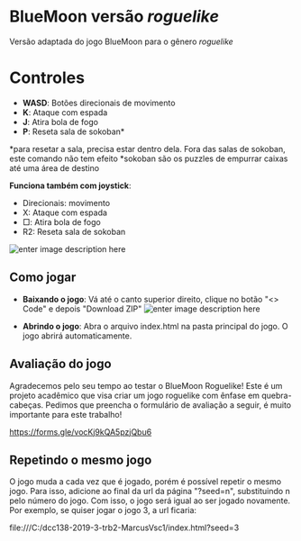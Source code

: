 # BlueMoon versão *roguelike*

Versão adaptada do jogo BlueMoon para o gênero *roguelike*


# Controles

 - **WASD**: Botões direcionais de movimento
 - **K**: Ataque com espada
 - **J**: Atira bola de fogo
 - **P**: Reseta sala de sokoban*

*para resetar a sala, precisa estar dentro dela. Fora das salas de sokoban, este comando não tem efeito
*sokoban são os puzzles de empurrar caixas até uma área de destino

**Funciona também com joystick**:
- Direcionais: movimento
- X: Ataque com espada
- □: Atira bola de fogo
- R2: Reseta sala de sokoban

![enter image description here](https://p7.hiclipart.com/preview/348/543/811/playstation-3-black-sixaxis-playstation-2-playstation-4-gamepad.jpg)

## Como jogar

- **Baixando o jogo**:
Vá até o canto superior direito, clique no botão "<> Code" e depois "Download ZIP"
![enter image description here](https://i.imgur.com/dQHimFf.png)

- **Abrindo o jogo**:
Abra o arquivo index.html na pasta principal do jogo. O jogo abrirá automaticamente.

## Avaliação do jogo

Agradecemos pelo seu tempo ao testar o BlueMoon Roguelike! Este é um projeto acadêmico que visa criar um jogo roguelike com ênfase em quebra-cabeças.
Pedimos que preencha o formulário de avaliação a seguir, é muito importante para este trabalho!

https://forms.gle/vocKj9kQA5pzjQbu6

## Repetindo o mesmo jogo

O jogo muda a cada vez que é jogado, porém é possível repetir o mesmo jogo. Para isso, adicione ao final da url da página "?seed=n", substituindo n pelo número do jogo. Com isso, o jogo será igual ao ser jogado novamente. Por exemplo, se quiser jogar o jogo 3, a url ficaria:

file:///C:/dcc138-2019-3-trb2-MarcusVsc1/index.html?seed=3

